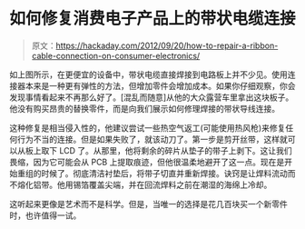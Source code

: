 # 如何修复消费电子产品上的带状电缆连接

> 原文：<https://hackaday.com/2012/09/20/how-to-repair-a-ribbon-cable-connection-on-consumer-electronics/>

如上图所示，在更便宜的设备中，带状电缆直接焊接到电路板上并不少见。使用连接器本来是一种更有弹性的方法，但增加零件会增加成本。如果你仔细观察，你会发现事情看起来不再那么好了。[混乱而随意]从他的大众露营车里拿出这块板子。他没有购买昂贵的替换零件，而是向我们展示如何修理焊接的带状导线连接。

这种修复是相当侵入性的，他建议尝试一些热空气返工(可能使用热风枪)来修复任何行为不当的连接。但是如果失败了，就该动刀了。第一步是剪开丝带，这样就可以从板上取下 LCD 了。从那里，他将剩余的碎片从垫子的带子上剥下。这让我们畏缩，因为它可能会从 PCB 上提取痕迹，但他很温柔地避开了这一点。现在是开始重组的时候了。彻底清洁衬垫后，将带子切直并重新焊接。诀窍是让焊料流动而不熔化铝带。他用锡箔覆盖尖端，并在回流焊料之前在潮湿的海绵上冷却。

这听起来更像是艺术而不是科学。但是，当唯一的选择是花几百块买一个新零件时，也许值得一试。